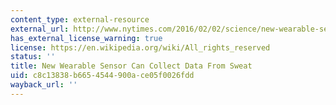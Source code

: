 ```yaml
---
content_type: external-resource
external_url: http://www.nytimes.com/2016/02/02/science/new-wearable-sensor-can-collect-data-from-sweat.html?_r=0
has_external_license_warning: true
license: https://en.wikipedia.org/wiki/All_rights_reserved
status: ''
title: New Wearable Sensor Can Collect Data From Sweat
uid: c8c13838-b665-4544-900a-ce05f0026fdd
wayback_url: ''
---
```

